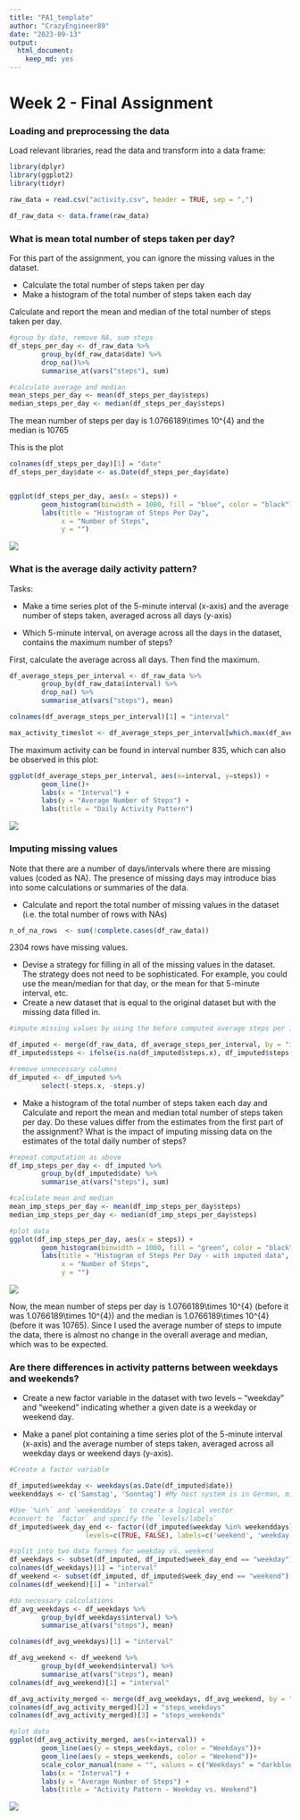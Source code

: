 ```yaml
---
title: "PA1_template"
author: "CrazyEngineer89"
date: "2023-09-13"
output: 
  html_document: 
    keep_md: yes
---
```



Week 2 - Final Assignment 
=======================================================



### Loading and preprocessing the data

Load relevant libraries, read the data and transform into a data frame: 

```r
library(dplyr)
library(ggplot2)
library(tidyr)

raw_data = read.csv("activity.csv", header = TRUE, sep = ",")

df_raw_data <- data.frame(raw_data)
```

### What is mean total number of steps taken per day?

For this part of the assignment, you can ignore the missing values in the dataset.

- Calculate the total number of steps taken per day
- Make a histogram of the total number of steps taken each day

Calculate and report the mean and median of the total number of steps taken per day.


```r
#group by date, remove NA, sum steps
df_steps_per_day <- df_raw_data %>%
        group_by(df_raw_data$date) %>%
        drop_na()%>%
        summarise_at(vars("steps"), sum)

#calculate average and median
mean_steps_per_day <- mean(df_steps_per_day$steps)
median_steps_per_day <- median(df_steps_per_day$steps)
```
The mean number of steps per day is 1.0766189\times 10^{4} and the median is 10765


This is the plot 


```r
colnames(df_steps_per_day)[1] = "date"
df_steps_per_day$date <- as.Date(df_steps_per_day$date)


ggplot(df_steps_per_day, aes(x = steps)) +
        geom_histogram(binwidth = 1000, fill = "blue", color = "black") +
        labs(title = "Histogram of Steps Per Day",
             x = "Number of Steps",
             y = "")
```

![](PA1_template_files/figure-html/plot_task1-1.png)<!-- -->

### What is the average daily activity pattern?
Tasks:

- Make a time series plot of the 5-minute interval (x-axis) and the average number of steps taken, averaged across all days (y-axis)

- Which 5-minute interval, on average across all the days in the dataset, contains the maximum number of steps?

First, calculate the average across all days. Then find the maximum.  

```r
df_average_steps_per_interval <- df_raw_data %>%
        group_by(df_raw_data$interval) %>%
        drop_na() %>%
        summarise_at(vars("steps"), mean)

colnames(df_average_steps_per_interval)[1] = "interval"

max_activity_timeslot <- df_average_steps_per_interval[which.max(df_average_steps_per_interval$steps), ]
```


The maximum activity can be found in interval number 835, which can also be observed in this plot:



```r
ggplot(df_average_steps_per_interval, aes(x=interval, y=steps)) +
        geom_line()+
        labs(x = "Interval") +
        labs(y = "Average Number of Steps") +
        labs(title = "Daily Activity Pattern")
```

![](PA1_template_files/figure-html/task2_plot-1.png)<!-- -->

### Imputing missing values

Note that there are a number of days/intervals where there are missing values (coded as NA). The presence of missing days may introduce bias into some calculations or summaries of the data.

- Calculate and report the total number of missing values in the dataset (i.e. the total number of rows with NAs)


```r
n_of_na_rows  <- sum(!complete.cases(df_raw_data))
```
2304 rows have missing values.


- Devise a strategy for filling in all of the missing values in the dataset. The strategy does not need to be sophisticated. For example, you could use the mean/median for that day, or the mean for that 5-minute interval, etc.
- Create a new dataset that is equal to the original dataset but with the missing data filled in.


```r
#impute missing values by using the before computed average steps per interval 

df_imputed <- merge(df_raw_data, df_average_steps_per_interval, by = "interval", all.x = TRUE)
df_imputed$steps <- ifelse(is.na(df_imputed$steps.x), df_imputed$steps.y, df_imputed$steps.x)

#remove unnecessary columns
df_imputed <- df_imputed %>%
        select(-steps.x, -steps.y)
```


- Make a histogram of the total number of steps taken each day and Calculate and report the mean and median total number of steps taken per day. Do these values differ from the estimates from the first part of the assignment? What is the impact of imputing missing data on the estimates of the total daily number of steps?


```r
#repeat computation as above
df_imp_steps_per_day <- df_imputed %>%
        group_by(df_imputed$date) %>%
        summarise_at(vars("steps"), sum)

#calculate mean and median
mean_imp_steps_per_day <- mean(df_imp_steps_per_day$steps)
median_imp_steps_per_day <- median(df_imp_steps_per_day$steps)

#plot data
ggplot(df_imp_steps_per_day, aes(x = steps)) +
        geom_histogram(binwidth = 1000, fill = "green", color = "black") +
        labs(title = "Histogram of Steps Per Day - with imputed data",
             x = "Number of Steps",
             y = "")
```

![](PA1_template_files/figure-html/task3_plot-1.png)<!-- -->

Now, the mean number of steps per day is 1.0766189\times 10^{4} (before it was 1.0766189\times 10^{4}) and the median is 1.0766189\times 10^{4} (before it was 10765). Since I used the average number of steps to impute the data, there is almost no change in the overall average and median, which was to be expected.

### Are there differences in activity patterns between weekdays and weekends?

- Create a new factor variable in the dataset with two levels – “weekday” and “weekend” indicating whether a given date is a weekday or weekend day.

- Make a panel plot containing a time series plot of the 5-minute interval (x-axis) and the average number of steps taken, averaged across all weekday days or weekend days (y-axis). 


```r
#Create a factor variable 

df_imputed$weekday <- weekdays(as.Date(df_imputed$date))
weekenddays <- c('Samstag', 'Sonntag') #My host system is in German, might be different for you

#Use `%in%` and `weekenddays` to create a logical vector
#convert to `factor` and specify the `levels/labels`
df_imputed$week_day_end <- factor((df_imputed$weekday %in% weekenddays), 
                   levels=c(TRUE, FALSE), labels=c('weekend', 'weekday'))

#split into two data farmes for weekday vs. weekend
df_weekdays <- subset(df_imputed, df_imputed$week_day_end == "weekday")
colnames(df_weekdays)[1] = "interval"
df_weekend <- subset(df_imputed, df_imputed$week_day_end == "weekend")
colnames(df_weekend)[1] = "interval"

#do necessary calculations
df_avg_weekdays <- df_weekdays %>%
        group_by(df_weekdays$interval) %>%
        summarise_at(vars("steps"), mean)

colnames(df_avg_weekdays)[1] = "interval"

df_avg_weekend <- df_weekend %>%
        group_by(df_weekend$interval) %>%
        summarise_at(vars("steps"), mean)
colnames(df_avg_weekend)[1] = "interval"

df_avg_activity_merged <- merge(df_avg_weekdays, df_avg_weekend, by = "interval", all.x = TRUE)
colnames(df_avg_activity_merged)[2] = "steps_weekdays"
colnames(df_avg_activity_merged)[3] = "steps_weekends"

#plot data
ggplot(df_avg_activity_merged, aes(x=interval)) +
        geom_line(aes(y = steps_weekdays, color = "Weekdays"))+
        geom_line(aes(y = steps_weekends, color = "Weekend"))+
        scale_color_manual(name = "", values = c("Weekdays" = "darkblue", "Weekend" = "red")) +
        labs(x = "Interval") +
        labs(y = "Average Number of Steps") +
        labs(title = "Activity Pattern - Weekday vs. Weekend")
```

![](PA1_template_files/figure-html/task4-1.png)<!-- -->
